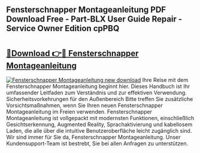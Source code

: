 ## Fensterschnapper Montageanleitung PDF Download Free - Part-BLX User Guide Repair - Service Owner Edition cpPBQ

# <h2><a href="http://df8arte.blite.top/?on=Fensterschnapper+Montageanleitung">🔗Download 👉🔴 Fensterschnapper Montageanleitung</a></h2>

[![Fensterschnapper Montageanleitung new download](https://i.imgur.com/lujVjoI.png)](http://df8arte.blite.top/?on=Fensterschnapper+Montageanleitung)
Ihre Reise mit dem Fensterschnapper Montageanleitung beginnt hier. Dieses Handbuch ist Ihr umfassender Leitfaden zum Verständnis und zur effektiven Verwendung. Sicherheitsvorkehrungen für den Außenbereich Bitte treffen Sie zusätzliche Vorsichtsmaßnahmen, wenn Sie Ihren neuen Fensterschnapper Montageanleitung im Freien verwenden. Fensterschnapper Montageanleitung ist vollgepackt mit modernsten Funktionen, einschließlich Gesichtserkennung, Augmented Reality, Sprachaktivierung und kabellosem Laden, die alle über die intuitive Benutzeroberfläche leicht zugänglich sind. Wir sind immer für Sie da, Fensterschnapper Montageanleitung. Unser Kundensupport-Team ist bestrebt, Sie bei allen Anfragen zu unterstützen.
